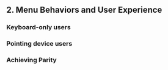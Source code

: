 ## 2. Menu Behaviors and User Experience

### Keyboard-only users

### Pointing device users

### Achieving Parity
